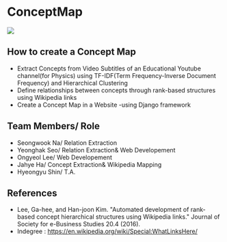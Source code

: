 # ConceptMap
![][1]
## How to create a Concept Map
- Extract Concepts from Video Subtitles of an Educational Youtube channel(for Physics)
  using TF-IDF(Term Frequency-Inverse Document Frequency) and Hierarchical Clustering
- Define relationships between concepts through rank-based structures using Wikipedia links 
- Create a Concept Map in a Website -using Django framework 


## Team Members/ Role
- Seongwook Na/ Relation Extraction
- Yeonghak Seo/ Relation Extraction& Web Developement
- Ongyeol Lee/ Web Developement
- Jahye Ha/ Concept Extraction& Wikipedia Mapping
- Hyeongyu Shin/ T.A.


## References
- Lee, Ga-hee, and Han-joon Kim. "Automated development of rank-based concept hierarchical structures using Wikipedia links." Journal of Society for e-Business Studies 20.4 (2016). 
- Indegree : https://en.wikipedia.org/wiki/Special:WhatLinksHere/


[1]: https://github.com/eliceio/conceptMap/blob/master/ConceptExtraction/proto.png
